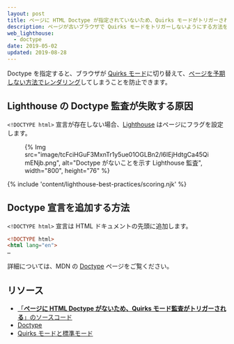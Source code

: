 ```yaml
---
layout: post
title: ページに HTML Doctype が指定されていないため、Quirks モードがトリガーされる
description: ページが古いブラウザで Quirks モードをトリガーしないようにする方法を学習します。
web_lighthouse:
  - doctype
date: 2019-05-02
updated: 2019-08-28
---
```


Doctype を指定すると、ブラウザが [Quirks モード](https://developer.mozilla.org/docs/Web/HTML/Quirks_Mode_and_Standards_Mode)に切り替えて、[ページを予期しない方法でレンダリング](https://quirks.spec.whatwg.org/#css)してしまうことを防止できます。

## Lighthouse の Doctype 監査が失敗する原因

`<!DOCTYPE html>` 宣言が存在しない場合、[Lighthouse](https://developers.google.com/web/tools/lighthouse/) はページにフラグを設定します。

<figure>{% Img src="image/tcFciHGuF3MxnTr1y5ue01OGLBn2/l6IEjHdtgCa45QimENjb.png", alt="Doctype がないことを示す Lighthouse 監査", width="800", height="76" %}</figure>

{% include 'content/lighthouse-best-practices/scoring.njk' %}

## Doctype 宣言を追加する方法

`<!DOCTYPE html>` 宣言は HTML ドキュメントの先頭に追加します。

```html
<!DOCTYPE html>
<html lang="en">
…
```

詳細については、MDN の [Doctype](https://developer.mozilla.org/docs/Glossary/Doctype) ページをご覧ください。

## リソース

- [「**ページに HTML Doctype がないため、Quirks モード監査がトリガーされる**」のソースコード](https://github.com/GoogleChrome/lighthouse/blob/ecd10efc8230f6f772e672cd4b05e8fbc8a3112d/lighthouse-core/audits/dobetterweb/doctype.js)
- [Doctype](https://developer.mozilla.org/docs/Glossary/Doctype)
- [Quirks モードと標準モード](https://developer.mozilla.org/docs/Web/HTML/Quirks_Mode_and_Standards_Mode)
